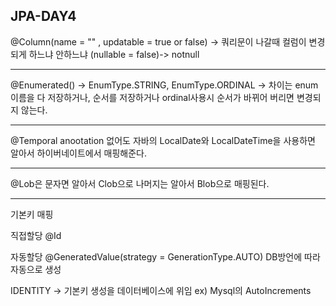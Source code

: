 ## JPA-DAY4

@Column(name = "" , updatable = true or false) -> 쿼리문이 나갈때 컬럼이 변경되게 하느냐 안하느냐
(nullable = false)-> notnull

---

@Enumerated() -> EnumType.STRING, EnumType.ORDINAL -> 차이는 enum이름을 다 저장하거나, 순서를 저장하거나
ordinal사용시 순서가 바뀌어 버리면 변경되지 않는다.

---

@Temporal anootation 없어도
자바의 LocalDate와 LocalDateTime을 사용하면 알아서 하이버네이트에서 매핑해준다.

---

@Lob은 문자면 알아서 Clob으로 나머지는 알아서 Blob으로 매핑된다.

---

기본키 매핑

직접할당
@Id

자동할당
@GeneratedValue(strategy = GenerationType.AUTO) DB방언에 따라 자동으로 생성

IDENTITY -> 기본키 생성을 데이터베이스에 위임 ex) Mysql의 AutoIncrements
